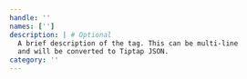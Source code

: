 ```yaml
---
handle: ''
names: ['']
description: | # Optional
  A brief description of the tag. This can be multi-line
  and will be converted to Tiptap JSON.
category: ''
---
```

